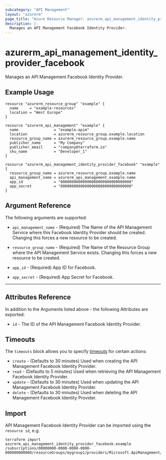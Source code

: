 ```yaml
---
subcategory: "API Management"
layout: "azurerm"
page_title: "Azure Resource Manager: azurerm_api_management_identity_provider_facebook"
description: |-
  Manages an API Management Facebook Identity Provider.
---
```


# azurerm_api_management_identity_provider_facebook

Manages an API Management Facebook Identity Provider.

## Example Usage

```hcl
resource "azurerm_resource_group" "example" {
  name     = "example-resources"
  location = "West Europe"
}

resource "azurerm_api_management" "example" {
  name                = "example-apim"
  location            = azurerm_resource_group.example.location
  resource_group_name = azurerm_resource_group.example.name
  publisher_name      = "My Company"
  publisher_email     = "company@terraform.io"
  sku_name            = "Developer_1"
}

resource "azurerm_api_management_identity_provider_facebook" "example" {
  resource_group_name = azurerm_resource_group.example.name
  api_management_name = azurerm_api_management.example.name
  app_id              = "00000000000000000000000000000000"
  app_secret          = "00000000000000000000000000000000"
}
```

## Argument Reference

The following arguments are supported:

* `api_management_name` - (Required) The Name of the API Management Service where this Facebook Identity Provider should be created. Changing this forces a new resource to be created.

* `resource_group_name` - (Required) The Name of the Resource Group where the API Management Service exists. Changing this forces a new resource to be created.

* `app_id` - (Required) App ID for Facebook.

* `app_secret` - (Required) App Secret for Facebook.

---

## Attributes Reference

In addition to the Arguments listed above - the following Attributes are exported:

* `id` - The ID of the API Management Facebook Identity Provider.

## Timeouts

The `timeouts` block allows you to specify [timeouts](https://www.terraform.io/language/resources/syntax#operation-timeouts) for certain actions:

* `create` - (Defaults to 30 minutes) Used when creating the API Management Facebook Identity Provider.
* `read` - (Defaults to 5 minutes) Used when retrieving the API Management Facebook Identity Provider.
* `update` - (Defaults to 30 minutes) Used when updating the API Management Facebook Identity Provider.
* `delete` - (Defaults to 30 minutes) Used when deleting the API Management Facebook Identity Provider.

## Import

API Management Facebook Identity Provider can be imported using the `resource id`, e.g.

```shell
terraform import azurerm_api_management_identity_provider_facebook.example /subscriptions/00000000-0000-0000-0000-000000000000/resourceGroups/mygroup1/providers/Microsoft.ApiManagement/service/instance1/identityProviders/facebook
```
